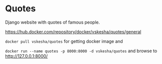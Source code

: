 # Quotes
Django website with quotes of famous people.

https://hub.docker.com/repository/docker/vskesha/quotes/general

`docker pull vskesha/quotes` for getting docker image and

`docker run --name quotes -p 8000:8000 -d vskesha/quotes` and browse to  http://127.0.0.1:8000/